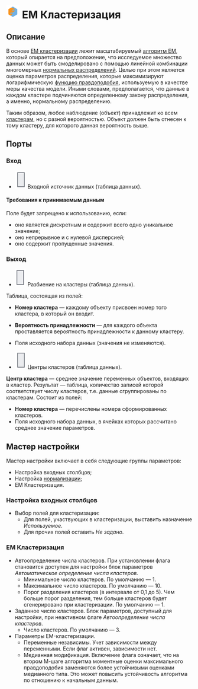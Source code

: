# ![ ](../../images/icons/components/em_default.svg) EM Кластеризация

## Описание

В основе [EM кластеризации](https://basegroup.ru/deductor/function/algorithm/em-clustering) лежит масштабируемый [алгоритм EM](https://basegroup.ru/community/articles/em), который опирается на предположение, что исследуемое множество данных может быть смоделировано с помощью линейной комбинации многомерных [нормальных распределений](https://wiki.loginom.ru/articles/normal-distribution.html). Целью при этом является оценка параметров распределения, которые максимизируют логарифмическую [функцию правдоподобия](https://wiki.loginom.ru/articles/plausibility-function.html), используемую в качестве меры качества модели. Иными словами, предполагается, что данные в каждом кластере подчиняются определенному закону распределения, а именно, нормальному распределению.

Таким образом, любое наблюдение (объект) принадлежит ко всем [кластерам](https://wiki.loginom.ru/articles/cluster.html), но с разной вероятностью. Объект должен быть отнесен к тому кластеру, для которого данная вероятность выше.

## Порты

### Вход

* ![ ](../../images/icons/app/node/ports/inputs/table_inactive.svg) Входной источник данных (таблица данных).

#### Требования к принимаемым данным

Поле будет запрещено к использованию, если:

* оно является дискретным и содержит всего одно уникальное значение;
* оно непрерывное и с нулевой дисперсией;
* оно содержит пропущенные значения.

### Выход

* ![ ](../../images/icons/app/node/ports/outputs/table_inactive.svg) Разбиение на кластеры (таблица данных).

Таблица, состоящая из полей:

* **Номер кластера** — каждому объекту присвоен номер того кластера, в который он входит.
* **Вероятность принадлежности** — для каждого объекта проставляется вероятность принадлежности к данному кластеру.
* Поля исходного набора данных (значения не изменяются).

* ![ ](../../images/icons/app/node/ports/inputs/table_inactive.svg) Центры кластеров (таблица данных).

**Центр кластера** — среднее значение переменных объектов, входящих в кластер.
Результат — таблица, количество записей которой соответствует числу кластеров, т.е. данные сгруппированы по кластерам. Состоит из полей:

* **Номер кластера** — перечислены номера сформированных кластеров.
* Поля исходного набора данных, в ячейках которых рассчитано среднее значение параметров.

## Мастер настройки

Мастер настройки включает в себя следующие группы параметров:

* Настройка входных столбцов;
* Настройка [нормализации](../normalization);
* EM Кластеризация.

### Настройка входных столбцов

* Выбор полей для кластеризации:
   * Для полей, участвующих в кластеризации, выставить назначение *Используемое*.
   * Для прочих полей оставить *Не задано*.

### EM Кластеризация

* Автоопределение числа кластеров. При установлении флага становится доступен для настройки блок параметров *Автоматическое определение числа кластеров*.
   * Минимальное число кластеров. По умолчанию — 1.
   * Максимальное число кластеров. По умолчанию — 10.
   * Порог разделения кластеров (в интервале от 0,1 до 5). Чем больше порог разделения, тем больше кластеров будет сгенерировано при кластеризации. По умолчанию — 1.
* Заданное число кластеров. Блок параметров, доступный для настройки, при неактивном флаге *Автоопределение числа кластеров*.
   * Число кластеров. По умолчанию — 3.
* Параметры EM-кластеризации.
   * Переменные независимы. Учет зависимости между переменными. Если флаг активен, зависимости нет.
   * Медианная модификация. Включение флага означает, что на втором М-шаге алгоритма моментные оценки максимального правдоподобия заменяются более устойчивыми оценками медианного типа. Это может повысить устойчивость алгоритма по отношению к начальным данным.
